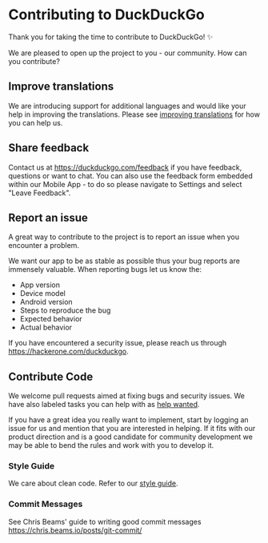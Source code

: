 # Contributing to DuckDuckGo

Thank you for taking the time to contribute to DuckDuckGo! :sparkles:

We are pleased to open up the project to you - our community. How can you contribute?

## Improve translations
We are introducing support for additional languages and would like your help in improving the translations. Please see [improving translations](TRANSLATIONS.md) for how you can help us.

## Share feedback
Contact us at https://duckduckgo.com/feedback if you have feedback, questions or want to chat. You can also use the feedback form embedded within our Mobile App - to do so please navigate to Settings and select "Leave Feedback".

## Report an issue
A great way to contribute to the project is to report an issue when you encounter a problem.

We want our app to be as stable as possible thus your bug reports are immensely valuable. When reporting bugs let us know the:
* App version
* Device model
* Android version
* Steps to reproduce the bug
* Expected behavior
* Actual behavior

If you have encountered a security issue, please reach us through https://hackerone.com/duckduckgo.

## Contribute Code

We welcome pull requests aimed at fixing bugs and security issues. We have also labeled tasks you can help with as [help wanted](https://github.com/duckduckgo/Android/issues?q=is%3Aissue+is%3Aopen+label%3A%22help+wanted%22).

If you have a great idea you really want to implement, start by logging an issue for us and mention that you are interested in helping. If it fits with our product direction and is a good candidate for community development we may be able to bend the rules and work with you to develop it.

### Style Guide

We care about clean code. Refer to our [style guide](styleguide/STYLEGUIDE.md).


### Commit Messages

See Chris Beams' guide to writing good commit messages https://chris.beams.io/posts/git-commit/